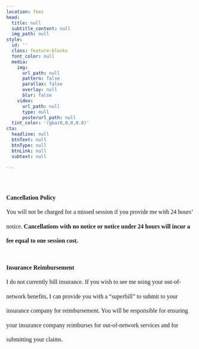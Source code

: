 ```yaml
---
location: fees
head:
  title: null
  subtitle_content: null
  img_path: null
style:
  id: ''
  class: feature-blocks
  font_color: null
  media:
    img:
      url_path: null
      pattern: false
      parallax: false
      overlay: null
      blur: false
    video:
      url_path: null
      type: null
      posterurl_path: null
  tint_color: 'rgba(0,0,0,0.0)'
cta:
  headline: null
  btnText: null
  btnType: null
  btnLink: null
  subtext: null

---
```

<div class="d-flex align-items-center justify-content-around row">
<div class="col-sm-10 col-md-8 col-lg-6">
<h2 dir="ltr" style="line-height: 1.2; text-align: center; margin-top: 17pt; margin-bottom: 0pt; padding: 0pt 0pt 5pt;">&nbsp;</h2>
<p dir="ltr" style="line-height: 2.4; margin-top: 0pt; margin-bottom: 0pt;"><strong><span style="font-size: 12pt; font-family: 'Times New Roman'; background-color: transparent; font-variant-numeric: normal; font-variant-east-asian: normal; vertical-align: baseline; white-space: pre-wrap;">Cancellation Policy</span></strong></p>
<p dir="ltr" style="line-height: 2.4; margin-top: 0pt; margin-bottom: 0pt;"><span style="font-size: 12pt; font-family: 'Times New Roman'; background-color: transparent; font-variant-numeric: normal; font-variant-east-asian: normal; vertical-align: baseline; white-space: pre-wrap;">You will not be charged for a missed session if you provide me with 24 hours&rsquo; notice. <strong>Cancellations with no notice or notice under 24 hours will incur a fee equal to one session cost.</strong></span></p>
<p dir="ltr" style="line-height: 2.4; margin-top: 0pt; margin-bottom: 0pt;">&nbsp;</p>
<p dir="ltr" style="line-height: 2.4; margin-top: 0pt; margin-bottom: 0pt;"><strong><span style="background-color: transparent; font-family: 'Times New Roman'; font-size: 12pt; white-space: pre-wrap; text-align: center;">Insurance Reimbursement</span></strong></p>
<p dir="ltr" style="line-height: 2.4; margin-top: 0pt; margin-bottom: 27pt;"><span style="font-size: 12pt; font-family: 'Times New Roman'; background-color: transparent; font-variant-numeric: normal; font-variant-east-asian: normal; vertical-align: baseline; white-space: pre-wrap;">I do not currently bill insurance. If you wish to see me using your out-of-network benefits, I can provide you with a &ldquo;superbill&rdquo; to submit to your insurance company for reimbursement. You will be responsible for ensuring your insurance company reimburses for out-of-network services and for submitting your claims.</span></p>
<p dir="ltr" style="line-height: 1.38; margin-top: 0pt; margin-bottom: 0pt;">&nbsp;</p>
</div>
</div>
